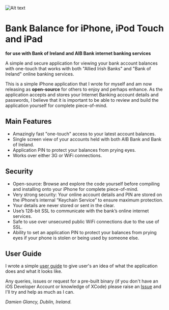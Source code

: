 ![Alt text](/dglancy/iPhone-BankBalance/raw/master/docs/bank-balance-banner.png" "Bank Balance Image Banner")

# Bank Balance for iPhone, iPod Touch and iPad
__for use with Bank of Ireland and AIB Bank internet banking services__

A simple and secure application for viewing your bank account balances with one-touch that works with both "Allied Irish Banks" and "Bank of Ireland" online banking services.

This is a simple iPhone application that I wrote for myself and am now releasing as __open-source__ for others to enjoy and perhaps enhance. As the application accepts and stores your Internet Banking account details and passwords, I believe that it is important to be able to review and build the application yourself for complete piece-of-mind.

## Main Features

* Amazingly fast "one-touch" access to your latest account balances.
* Single screen view of your accounts held with both AIB Bank and Bank of Ireland.
* Application PIN to protect your balances from prying eyes.
* Works over either 3G or WiFi connections.

## Security

* Open-source: Browse and explore the code yourself before compiling and installing onto your iPhone for complete piece-of-mind.
* Very strong security: Your online account details and PIN are stored on the iPhone’s internal “Keychain Service” to ensure maximum protection.
* Your details are never stored or sent in the clear.
* Use’s 128-bit SSL to communicate with the bank’s online internet services.
* Safe to use over unsecured public WiFi connections due to the use of SSL.
* Ability to set an application PIN to protect your balances from prying eyes if your phone is stolen or being used by someone else.

## User Guide

I wrote a simple [user guide](/dglancy/iPhone-BankBalance/raw/master/docs/userguide/Bank_Balance_User_Guide_Text.html) to give user's an idea of what the application does and what it looks like.

Any queries, issues or request for a pre-built binary (if you don't have an iOS Developer Account or knowledge of XCode) please raise an [Issue](https://github.com/dglancy/iPhone-BankBalance/issues) and I'll try and help as much as I can.

_Damien Glancy, Dublin, Ireland._

<div><script type="text/javascript">

  var _gaq = _gaq || [];
  _gaq.push(['_setAccount', 'UA-21384209-1']);
  _gaq.push(['_trackPageview']);

  (function() {
    var ga = document.createElement('script'); ga.type = 'text/javascript'; ga.async = true;
    ga.src = ('https:' == document.location.protocol ? 'https://ssl' : 'http://www') + '.google-analytics.com/ga.js';
    var s = document.getElementsByTagName('script')[0]; s.parentNode.insertBefore(ga, s);
  })();

</script>

</div>
